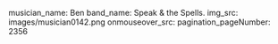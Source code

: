 musician_name: Ben
band_name: Speak &amp; the Spells.
img_src: images/musician0142.png
onmouseover_src: 
pagination_pageNumber: 2356